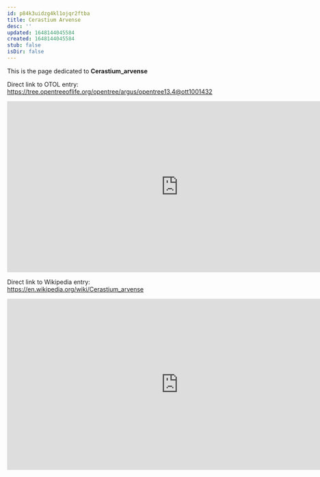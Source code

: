 ```yaml
---
id: p84k3uidzg4kl1ojqr2ftba
title: Cerastium Arvense
desc: ''
updated: 1648144045584
created: 1648144045584
stub: false
isDir: false
---
```

This is the page dedicated to **Cerastium_arvense**


Direct link to OTOL entry: https://tree.opentreeoflife.org/opentree/argus/opentree13.4@ott1001432



<html>
    <body>
    <iframe src="https://tree.opentreeoflife.org/opentree/argus/opentree13.4@ott1001432"
    width="800" height="400" frameborder="0" allowfullscreen> </iframe>
    </body>
</html>
    


Direct link to Wikipedia entry: https://en.wikipedia.org/wiki/Cerastium_arvense



<html>
    <body>
    <iframe src="https://en.wikipedia.org/wiki/Cerastium_arvense"
    width="800" height="400" frameborder="0" allowfullscreen> </iframe>
    </body>
</html>
    
